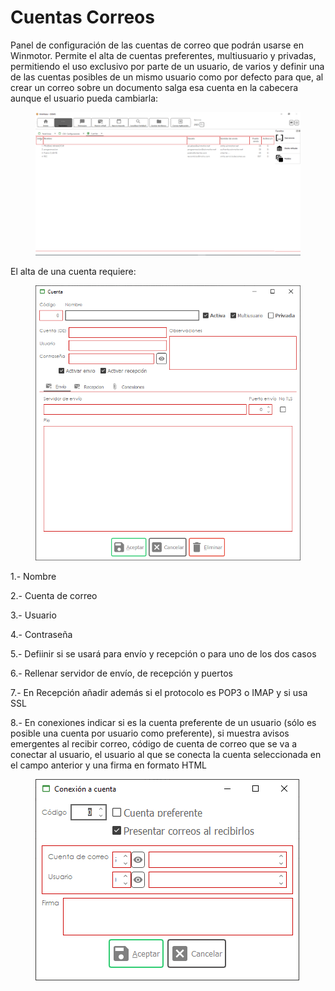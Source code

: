 # Cuentas Correos

Panel de configuración de las cuentas de correo que podrán usarse en Winmotor. Permite el alta de cuentas preferentes, multiusuario y privadas, permitiendo el uso exclusivo por parte de un usuario, de varios y definir una de las cuentas posibles de un mismo usuario como por defecto para que, al crear un correo sobre un documento salga esa cuenta en la cabecera aunque el usuario pueda cambiarla:

<figure><img src="../../.gitbook/assets/imagen (19) (2) (2).png" alt=""><figcaption></figcaption></figure>

El alta de una cuenta requiere:

<figure><img src="../../.gitbook/assets/imagen (52).png" alt=""><figcaption></figcaption></figure>

1.- Nombre

2.- Cuenta de correo

3.- Usuario

4.- Contraseña

5.- Defiinir si se usará para envío y recepción o para uno de los dos casos

6.- Rellenar servidor de envío, de recepción y puertos

7.- En Recepción añadir además si el protocolo es POP3 o IMAP y si usa SSL

8.- En conexiones indicar si es la cuenta preferente de un usuario (sólo es posible una cuenta por usuario como preferente), si muestra avisos emergentes al recibir correo, código de cuenta de correo que se va a conectar al usuario, el usuario al que se conecta la cuenta seleccionada en el campo anterior y una firma en formato HTML

<figure><img src="../../.gitbook/assets/imagen (1) (9).png" alt=""><figcaption></figcaption></figure>
